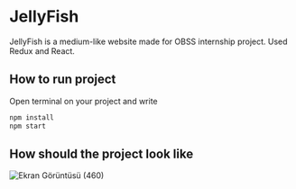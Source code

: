 # JellyFish

JellyFish is a medium-like website made for OBSS internship project. 
Used Redux and React.

## How to run project

Open terminal on your project and write

```bash
npm install
npm start
```

## How should the project look like
![Ekran Görüntüsü (460)](https://user-images.githubusercontent.com/61664198/189546557-a1e1b585-631e-4f52-9964-62ac852538bf.png)

